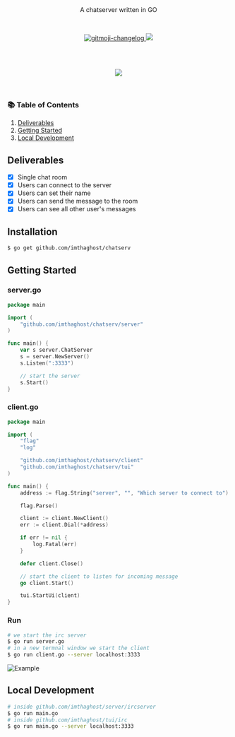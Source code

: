 <p align="center">
  <!-- <a href="#">
    <img alt="jive-search logo" src="https://github.com/imthaghost/makescraper/blob/master/docs/media/logo.jpg"> 
  </a> -->
</p>

<br>

<p align="center">
A chatserver written in GO 
</p>

<br>
<p align="center">
   <a href="#">
    <img src="https://cdn.rawgit.com/sindresorhus/awesome/d7305f38d29fed78fa85652e3a63e154dd8e8829/media/badge.svg"alt="gitmoji-changelog">
  </a>
  <a href="https://goreportcard.com/badge/github.com/imthaghost/gochat"><img src="https://goreportcard.com/badge/github.com/imthaghost/gochat"></a>
</p>
<br>

<br>
<p align="center">
   <a href="#"><img src="https://github.com/imthaghost/gochat/blob/master/docs/media/chat.png"></a>  
</p>
<br>

### 📚 Table of Contents

1. [Deliverables](#deliverables)
2. [Getting Started](#getting-started)
3. [Local Development](#local-development)

## Deliverables

-   [x] Single chat room
-   [x] Users can connect to the server
-   [x] Users can set their name
-   [x] Users can send the message to the room
-   [x] Users can see all other user's messages

## Installation

```sh
$ go get github.com/imthaghost/chatserv
```

## Getting Started

### server.go

```go
package main

import (
	"github.com/imthaghost/chatserv/server"
)

func main() {
	var s server.ChatServer
	s = server.NewServer()
	s.Listen(":3333")

	// start the server
	s.Start()
}
```

### client.go

```go
package main

import (
	"flag"
	"log"

	"github.com/imthaghost/chatserv/client"
	"github.com/imthaghost/chatserv/tui"
)

func main() {
	address := flag.String("server", "", "Which server to connect to")

	flag.Parse()

	client := client.NewClient()
	err := client.Dial(*address)

	if err != nil {
		log.Fatal(err)
	}

	defer client.Close()

	// start the client to listen for incoming message
	go client.Start()

	tui.StartUi(client)
}
```

### Run

```sh
# we start the irc server
$ go run server.go
# in a new termnal window we start the client
$ go run client.go --server localhost:3333
```

![Example](/docs/media/client.gif)

## Local Development

```sh
# inside github.com/imthaghost/server/ircserver
$ go run main.go
# inside github.com/imthaghost/tui/irc
$ go run main.go --server localhost:3333
```
